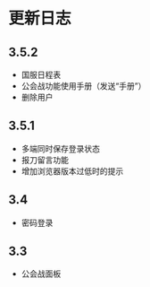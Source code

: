 # 更新日志

## 3.5.2

- 国服日程表
- 公会战功能使用手册（发送“手册”）
- 删除用户

## 3.5.1

- 多端同时保存登录状态
- 报刀留言功能
- 增加浏览器版本过低时的提示

## 3.4

- 密码登录

## 3.3

- 公会战面板
